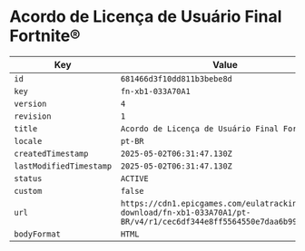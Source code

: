 # Acordo de Licença de Usuário Final Fortnite®

| Key | Value |
| --- | ----- |
| `id` | `681466d3f10dd811b3bebe8d` |
| `key` | `fn-xb1-033A70A1` |
| `version` | `4` |
| `revision` | `1` |
| `title` | `Acordo de Licença de Usuário Final Fortnite®` |
| `locale` | `pt-BR` |
| `createdTimestamp` | `2025-05-02T06:31:47.130Z` |
| `lastModifiedTimestamp` | `2025-05-02T06:31:47.130Z` |
| `status` | `ACTIVE` |
| `custom` | `false` |
| `url` | `https://cdn1.epicgames.com/eulatracking-download/fn-xb1-033A70A1/pt-BR/v4/r1/cec6df344e8ff5564550e7daa6b9970f.pdf` |
| `bodyFormat` | `HTML` |
